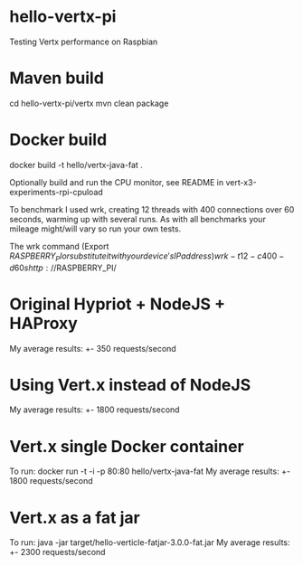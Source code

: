 # hello-vertx-pi
Testing Vertx performance on Raspbian

# Maven build
   cd hello-vertx-pi/vertx
   mvn clean package

# Docker build
   docker build -t hello/vertx-java-fat .

Optionally build and run the CPU monitor, see README in vert-x3-experiments-rpi-cpuload

To benchmark I used wrk, creating 12 threads with 400 connections over 60 seconds, warming up with several runs.
As with all benchmarks your mileage might/will vary so run your own tests.

The wrk command (Export $RASPBERRY_PI or substitute it with your device's IP address)
  wrk -t12 -c400 -d60s http://$RASPBERRY_PI/

# Original Hypriot + NodeJS + HAProxy
My average results:
   +- 350 requests/second

# Using Vert.x instead of NodeJS
My average results:
   +- 1800 requests/second

# Vert.x single Docker container
 To run:
   docker run -t -i -p 80:80 hello/vertx-java-fat
 My average results:
   +- 1800 requests/second

# Vert.x as a fat jar
 To run:
   java -jar target/hello-verticle-fatjar-3.0.0-fat.jar
My average results:
   +- 2300 requests/second

